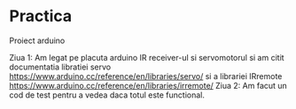 # Practica
 Proiect arduino


Ziua 1: Am legat pe placuta arduino IR receiver-ul si servomotorul si am  citit documentatia libratiei servo https://www.arduino.cc/reference/en/libraries/servo/ 
si a librariei IRremote https://www.arduino.cc/reference/en/libraries/irremote/
Ziua 2: Am facut un cod de test pentru a vedea daca totul este functional.